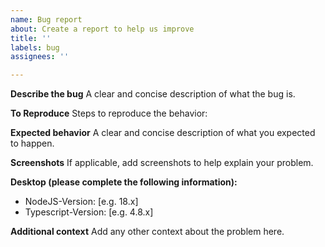 ```yaml
---
name: Bug report
about: Create a report to help us improve
title: ''
labels: bug
assignees: ''

---
```


**Describe the bug**
A clear and concise description of what the bug is.

**To Reproduce**
Steps to reproduce the behavior:

**Expected behavior**
A clear and concise description of what you expected to happen.

**Screenshots**
If applicable, add screenshots to help explain your problem.

**Desktop (please complete the following information):**
 - NodeJS-Version: [e.g. 18.x]
 - Typescript-Version: [e.g. 4.8.x]

**Additional context**
Add any other context about the problem here.
